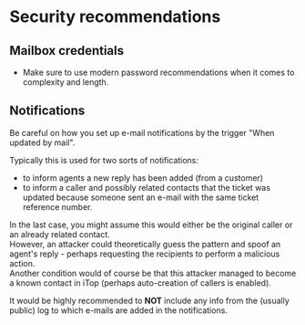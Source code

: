 # Security recommendations

## Mailbox credentials

* Make sure to use modern password recommendations when it comes to complexity and length.

## Notifications

Be careful on how you set up e-mail notifications by the trigger "When updated by mail".  

Typically this is used for two sorts of notifications:
* to inform agents a new reply has been added (from a customer)
* to inform a caller and possibly related contacts that the ticket was updated because someone sent an e-mail with the same ticket reference number.

In the last case, you might assume this would either be the original caller or an already related contact.  
However, an attacker could theoretically guess the pattern and spoof an agent's reply - perhaps requesting the recipients to perform a malicious action.  
Another condition would of course be that this attacker managed to become a known contact in iTop (perhaps auto-creation of callers is enabled).  

It would be highly recommended to **NOT** include any info from the (usually public) log to which e-mails are added in the notifications.


